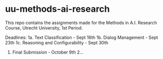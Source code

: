 # uu-methods-ai-research
This repo contains the assignments made for the Methods in A.I. Research Course, Utrecht University, 1st Period.

Deadlines:
1a. Text Classification - Sept 16th
1b. Dialog Management - Sept 23th
1c. Reasoning and Configurability - Sept 30th
1. Final Submission - October 9th
2...
